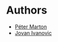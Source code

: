 # Authors

- [Péter Marton](https://github.com/martonp96)
- [Jovan Ivanovic](https://github.com/jovanivanovic)
